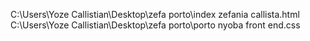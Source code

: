 C:\Users\Yoze Callistian\Desktop\zefa porto\index zefania callista.html
C:\Users\Yoze Callistian\Desktop\zefa porto\porto nyoba front end.css
